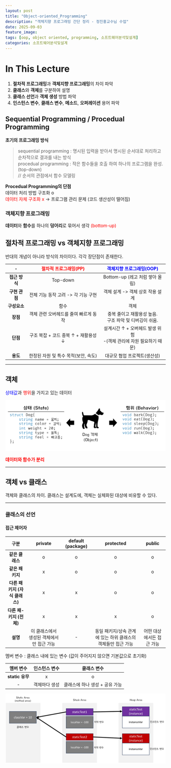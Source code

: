```yaml
---
layout: post
title: "Object-oriented_Programming"
description: "객체지향 프로그래밍 간단 정리 - 정진홍교수님 수업"
date: 2025-09-03
feature_image:
tags: [oop, object oriented, programming, 소프트웨어분석및설계]
categories: 소프트웨어분석및설계
---
```

# In This Lecture
1. **절차적 프로그래밍**과 **객체지향 프로그래밍**의 차이 파악
2. **클래스**와 **객체**를 구분하여 설명
3. **클래스 선언**과 **객체 생성** 방법 파악
4. **인스턴스 변수**, **클래스 변수**, **메소드**, **오퍼레이션** 용어 파악

## Sequential Programming / Procedual Programming
**초기의 프로그래밍 방식**<br>
 >sequential programming : 명시된 입력을 받아서 명시된 순서대로 처리하고 순차적으로 결과를 내는 방식<br>
>procedual programming : 작은 함수들을 호출 하여 하나의 프로그램을 완성. (top-down) <br> // 순서의 관점에서 함수 모델링<br>

**Procedual Programming의 단점**<br>
데이터 처리 방법 구조화 o <br><span style="color:red">데이터 자체 구조화 x</span> -> 프로그램 관리 문제 (코드 생산성이 떨어짐)

### 객체지향 프로그래밍
**데이터**와 **함수**를 하나의 **덩어리**로 묶어서 생각
<span style = "color:red">(bottom-up)</span><br>

## 절차적 프로그래밍 vs 객체지향 프로그래밍

반대의 개념이 아니라 방식의 차이이다.
각각 장단점이 존재한다.

| - | <span style="color:red">절차적 프로그래밍(PP)</span> | <span style="color:blue">객체지향 프로그래밍(OOP)</span> |
|:---:|:---:|:---:|
| **접근 방식** | Top-down | Bottom-up (레고 처럼 쌓아 올림) |
| **구현 관점** | 전체 기능 동작 고려 -> 각 기능 구현 | 객체 설계 -> 객체 상호 작용 설계 |
| **구성요소** | 함수 | 객체 |
| **장점** | 객체 관련 오버헤드를 줄여 빠르게 동작 | 중복 줄이고 재활용성 높음.<br>구조 파악 및 디버깅이 쉬움. |
| **단점** | 구조 복잡 + 코드 중복 ↑ + 재활용성 ↓ | 설계시간 ↑ + 오버헤드 발생 위험<br>-(객체 관리에 자원 필요하기 때문) |
| **용도** | 한정된 자원 및 특수 목적(보안, 속도) | 대규모 협업 프로젝트(생산성) |

---

## 객체

<span style="color:blue">상태값</span>과 <span style="color:red">행위</span>을 가지고 있는 데이터

![alt text](/images/2509032.png)

<span style="color:red">**데이터와 함수가 분리**</span>

---

## 객체 vs 클래스

객체와 클래스의 차이. 클래스는 설계도에, 객체는 실체화된 대상에 비유할 수 있다.

---

### 클래스의 선언

#### 접근 제어자

| 구분 | private | default (package) | protected | public |
|:---:|:---:|:---:|:---:|:---:|
| **같은 클래스** | o | o | o | o |
| **같은 패키지** | x | o | o | o |
| **다른 패키지 (자식 클래스)** | x | x | o | o |
| **다른 패-키지 (전체)** | x | x | x | o |
| **설명** | 이 클래스에서 생성된 객체에서만 접근 가능 | - | 동일 패키지/상속 관계에 있는 하위 클래스의 객체들만 접근 가능 | 어떤 대상에서든 접근 가능 |

멤버 변수 : 클래스 내에 있는 변수 (값이 주어지지 않으면 기본값으로 초기화)

| 멤버 변수 | 인스턴스 변수 | 클래스 변수 |
|:---:|:---:|:---:|
| **static 유무** | x | o |
| - | 객체마다 생성 | 클래스에 하나 생성 + 공유 가능 |

![alt text](/images/2509031.png)